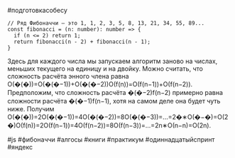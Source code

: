 #подготовкасобесу

```
// Ряд Фибоначчи — это 1, 1, 2, 3, 5, 8, 13, 21, 34, 55, 89...
const fibonacci = (n: number): number => {
  if (n <= 2) return 1;
  return fibonacci(n - 2) + fibonacci(n - 1);
} 
```

Здесь для каждого числа мы запускаем алгоритм заново на числах, меньших текущего на единицу и на двойку. Можно считать, что сложность расчёта энного члена равна О(�(�))=О(�(�−1))+О(�(�−2))О(f(n))=О(f(n−1))+О(f(n−2)). Предположим, что сложность расчёта �(�−2)f(n−2) примерно равна сложности расчёта �(�−1)f(n−1), хотя на самом деле она будет чуть ниже. Получим О(�(�))=2О(�(�−1))=4О(�(�−2))=8О(�(�−3))=...=2�∗О(�−�)=О(2�)О(f(n))=2О(f(n−1))=4О(f(n−2))=8О(f(n−3))=...=2n∗О(n−n)=О(2n).


#js #фибоначчи #алгосы #книги #практикум #одиннадцатыйспринт #яндекс 
